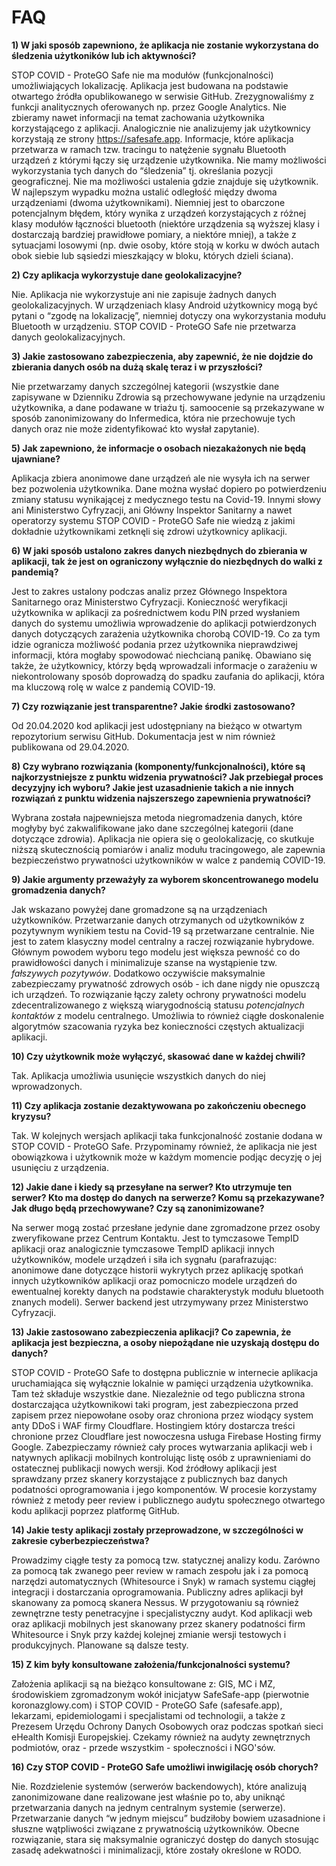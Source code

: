 # FAQ

**1) W jaki sposób zapewniono, że aplikacja nie zostanie wykorzystana do śledzenia użytkoników lub ich aktywności?**

STOP COVID - ProteGO Safe nie ma modułów (funkcjonalności) umożliwiających lokalizację. Aplikacja jest budowana na podstawie otwartego źródła opublikowanego w serwisie GitHub. Zrezygnowaliśmy z funkcji analitycznych oferowanych np. przez Google Analytics. Nie zbieramy nawet informacji na temat zachowania użytkownika korzystającego z aplikacji. Analogicznie nie analizujemy jak użytkownicy korzystają ze strony https://safesafe.app. Informacje, które aplikacja przetwarza w ramach tzw. tracingu to natężenie sygnału Bluetooth urządzeń z którymi łączy się urządzenie użytkownika. Nie mamy możliwości wykorzystania tych danych do “śledzenia” tj. określania pozycji geograficznej. Nie ma możliwości ustalenia gdzie znajduje się użytkownik. W najlepszym wypadku można ustalić odległość między dwoma urządzeniami (dwoma użytkownikami). Niemniej jest to obarczone potencjalnym błędem, który wynika z urządzeń korzystających z różnej klasy modułów łączności bluetooth (niektóre urządzenia są wyższej klasy i dostarczają bardziej prawidłowe pomiary, a niektóre mniej), a także z sytuacjami losowymi (np. dwie osoby, które stoją w korku w dwóch autach obok siebie lub sąsiedzi mieszkający w bloku, których dzieli ściana).

**2) Czy aplikacja wykorzystuje dane geolokalizacyjne?** 

Nie. Aplikacja nie wykorzystuje ani nie zapisuje żadnych danych geolokalizacyjnych. W urządzeniach klasy Android użytkownicy mogą być pytani o “zgodę na lokalizację”, niemniej dotyczy ona wykorzystania modułu Bluetooth w urządzeniu. STOP COVID - ProteGO Safe nie przetwarza danych geolokalizacyjnych. 

**3) Jakie zastosowano zabezpieczenia, aby zapewnić, że nie dojdzie do zbierania danych osób na dużą skalę teraz i w przyszłości?** 

Nie przetwarzamy danych szczególnej kategorii (wszystkie dane zapisywane w Dzienniku Zdrowia są przechowywane jedynie na urządzeniu użytkownika, a dane podawane w triażu tj. samoocenie są przekazywane w sposób zanonimizowany do Infermedica, która nie przechowuje tych danych oraz nie może zidentyfikować kto wysłał zapytanie). 

**5) Jak zapewniono, że informacje o osobach niezakażonych nie będą ujawniane?**

Aplikacja zbiera anonimowe dane urządzeń ale nie wysyła ich na serwer bez pozwolenia użytkownika. Dane można wysłać dopiero po potwierdzeniu zmiany statusu wynikającej z medycznego testu na Covid-19. Innymi słowy ani Ministerstwo Cyfryzacji, ani Główny Inspektor Sanitarny a nawet operatorzy systemu STOP COVID - ProteGO Safe nie wiedzą z jakimi dokładnie użytkownikami zetknęli się zdrowi użytkownicy aplikacji.

**6) W jaki sposób ustalono zakres danych niezbędnych do zbierania w aplikacji, tak że jest on ograniczony wyłącznie do niezbędnych do walki z pandemią?**

Jest to zakres ustalony podczas analiz przez Głównego Inspektora Sanitarnego oraz Ministerstwo Cyfryzacji. Konieczność weryfikacji użytkownika w aplikacji za pośrednictwem kodu PIN przed wysłaniem danych do systemu umożliwia wprowadzenie do aplikacji potwierdzonych danych dotyczących zarażenia użytkownika chorobą COVID-19. Co za tym idzie ogranicza możliwość podania przez użytkownika nieprawdziwej informacji, która mogłaby spowodować niechcianą panikę. Obawiano się także, że użytkownicy, którzy będą wprowadzali informacje o zarażeniu w niekontrolowany sposób doprowadzą do spadku zaufania do aplikacji, która ma kluczową rolę w walce z pandemią COVID-19.

**7) Czy rozwiązanie jest transparentne? Jakie środki zastosowano?**

Od 20.04.2020 kod aplikacji jest udostępniany na bieżąco w otwartym repozytorium serwisu GitHub. Dokumentacja jest w nim również publikowana od 29.04.2020.

**8) Czy wybrano rozwiązania (komponenty/funkcjonalności), które są najkorzystniejsze z punktu widzenia prywatności? Jak przebiegał proces decyzyjny ich wyboru? Jakie jest uzasadnienie takich a nie innych rozwiązań z punktu widzenia najszerszego zapewnienia prywatności?**

Wybrana została najpewniejsza metoda niegromadzenia danych, które mogłyby być zakwalifikowane jako dane szczególnej kategorii (dane dotyczące zdrowia). Aplikacja nie opiera się o geolokalizację, co skutkuje niższą skutecznością pomiarów i analiz modułu tracingowego, ale zapewnia bezpieczeństwo prywatności użytkowników w walce z pandemią COVID-19.

**9) Jakie argumenty przeważyły za wyborem skoncentrowanego modelu gromadzenia danych?**

Jak wskazano powyżej dane gromadzone są na urządzeniach użytkowników. Przetwarzanie danych otrzymanych od użytkowników z pozytywnym wynikiem testu na Covid-19 są przetwarzane centralnie. Nie jest to zatem klasyczny model centralny a raczej rozwiązanie hybrydowe. Głównym powodem wyboru tego modelu jest większa pewność co do prawidłowości danych i minimalizuje szanse na wystąpienie tzw. _fałszywych pozytywów_. Dodatkowo oczywiście maksymalnie zabezpieczamy prywatność zdrowych osób - ich dane nigdy nie opuszczą ich urządzeń. To rozwiązanie łączy zalety ochrony prywatności modelu zdecentralizowanego z większą wiarygodnością statusu _potencjalnych kontaktów_ z modelu centralnego. Umożliwia to również ciągłe doskonalenie algorytmów szacowania ryzyka bez konieczności częstych aktualizacji aplikacji.

**10) Czy użytkownik może wyłączyć, skasować dane w każdej chwili?**

Tak. Aplikacja umożliwia usunięcie wszystkich danych do niej wprowadzonych.

**11) Czy aplikacja zostanie dezaktywowana po zakończeniu obecnego kryzysu?**

Tak. W kolejnych wersjach aplikacji taka funkcjonalność zostanie dodana w STOP COVID - ProteGO Safe. Przypominamy również, że aplikacja nie jest obowiązkowa i użytkownik może w każdym momencie podjąc decyzję o jej usunięciu z urządzenia.

**12) Jakie dane i kiedy są przesyłane na serwer? Kto utrzymuje ten serwer? Kto ma dostęp do danych na serwerze? Komu są przekazywane? Jak długo będą przechowywane? Czy są zanonimizowane?**

Na serwer mogą zostać przesłane jedynie dane zgromadzone przez osoby zweryfikowane przez Centrum Kontaktu. Jest to tymczasowe TempID aplikacji oraz analogicznie tymczasowe TempID aplikacji innych użytkowników, modele urządzeń i siła ich sygnału (parafrazując: anonimowe dane dotyczące historii wykrytych przez aplikację spotkań innych użytkowników aplikacji oraz pomocniczo modele urządzeń do ewentualnej korekty danych na podstawie charakterystyk modułu bluetooth znanych modeli). Serwer backend jest utrzymywany przez Ministerstwo Cyfryzacji.

**13) Jakie zastosowano zabezpieczenia aplikacji? Co zapewnia, że aplikacja jest bezpieczna, a osoby niepożądane nie uzyskają dostępu do danych?**

STOP COVID - ProteGO Safe to dostępna publicznie w internecie aplikacja uruchamiająca się wyłącznie lokalnie w pamięci urządzenia użytkownika. Tam też składuje wszystkie dane. Niezależnie od tego publiczna strona dostarczająca użytkownikowi taki program, jest zabezpieczona przed zapisem przez niepowołane osoby oraz chroniona przez wiodący system anty DDoS i WAF firmy Cloudflare. Hostingiem który dostarcza treści chronione przez Cloudflare jest nowoczesna usługa Firebase Hosting firmy Google. Zabezpieczamy również cały proces wytwarzania aplikacji web i natywnych aplikacji mobilnych kontrolując listę osób z uprawnieniami do ostatecznej publikacji nowych wersji. Kod źródłowy aplikacji jest sprawdzany przez skanery korzystające z publicznych baz danych podatności oprogramowania i jego komponentów. W procesie korzystamy również z metody peer review i publicznego audytu społecznego otwartego kodu aplikacji poprzez platformę GitHub.

**14) Jakie testy aplikacji zostały przeprowadzone, w szczególności w zakresie cyberbezpieczeństwa?**

Prowadzimy ciągłe testy za pomocą tzw. statycznej analizy kodu. Zarówno za pomocą tak zwanego peer review w ramach zespołu jak i za pomocą narzędzi automatycznych (Whitesource i Snyk) w ramach systemu ciągłej integracji i dostarczania oprogramowania. Publiczny adres aplikacji był skanowany za pomocą skanera Nessus. W przygotowaniu są również zewnętrzne testy penetracyjne i specjalistyczny audyt. Kod aplikacji web oraz aplikacji mobilnych jest skanowany przez skanery podatności firm Whitesource i Snyk przy każdej kolejnej zmianie wersji testowych i produkcyjnych. Planowane są dalsze testy.

**15) Z kim były konsultowane założenia/funkcjonalności systemu?**

Założenia aplikacji są na bieżąco konsultowane z: GIS, MC i MZ, środowiskiem zgromadzonym wokół inicjatyw SafeSafe-app (pierwotnie koronazglowy.com) i STOP COVID - ProteGO Safe (safesafe.app), lekarzami, epidemiologami i specjalistami od technologii, a także z Prezesem Urzędu Ochrony Danych Osobowych oraz podczas spotkań sieci eHealth Komisji Europejskiej. Czekamy również na audyty zewnętrznych podmiotów, oraz - przede wszystkim - społeczności i NGO'sów. 

**16) Czy STOP COVID - ProteGO Safe umożliwi inwigilację osób chorych?**

Nie. Rozdzielenie systemów (serwerów backendowych), które analizują zanonimizowane dane realizowane jest właśnie po to, aby uniknąć przetwarzania danych na jednym centralnym systemie (serwerze). Przetwarzanie danych “w jednym miejscu” budziłoby bowiem uzasadnione i słuszne wątpliwości związane z prywatnością użytkowników. Obecne rozwiązanie, stara się maksymalnie ograniczyć dostęp do danych stosując zasadę adekwatności i minimalizacji, które zostały określone w RODO.
